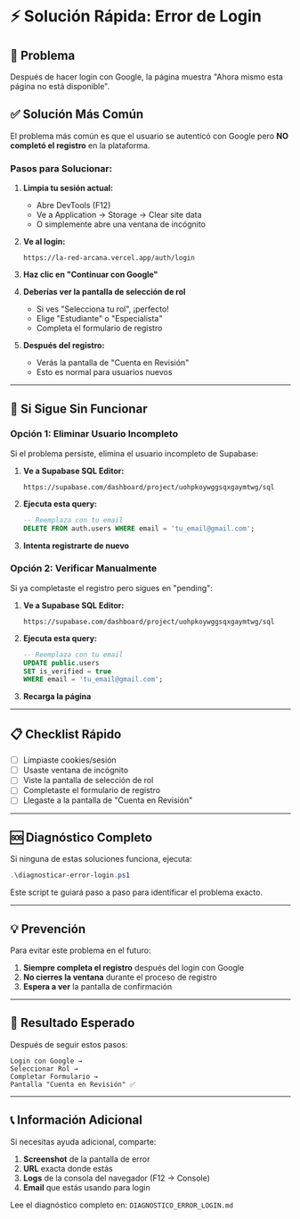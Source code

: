 # ⚡ Solución Rápida: Error de Login

## 🎯 Problema

Después de hacer login con Google, la página muestra "Ahora mismo esta página no está disponible".

## ✅ Solución Más Común

El problema más común es que el usuario se autenticó con Google pero **NO completó el registro** en la plataforma.

### Pasos para Solucionar:

1. **Limpia tu sesión actual:**
   - Abre DevTools (F12)
   - Ve a Application → Storage → Clear site data
   - O simplemente abre una ventana de incógnito

2. **Ve al login:**
   ```
   https://la-red-arcana.vercel.app/auth/login
   ```

3. **Haz clic en "Continuar con Google"**

4. **Deberías ver la pantalla de selección de rol**
   - Si ves "Selecciona tu rol", ¡perfecto!
   - Elige "Estudiante" o "Especialista"
   - Completa el formulario de registro

5. **Después del registro:**
   - Verás la pantalla de "Cuenta en Revisión"
   - Esto es normal para usuarios nuevos

---

## 🔧 Si Sigue Sin Funcionar

### Opción 1: Eliminar Usuario Incompleto

Si el problema persiste, elimina el usuario incompleto de Supabase:

1. **Ve a Supabase SQL Editor:**
   ```
   https://supabase.com/dashboard/project/uohpkoywggsqxgaymtwg/sql
   ```

2. **Ejecuta esta query:**
   ```sql
   -- Reemplaza con tu email
   DELETE FROM auth.users WHERE email = 'tu_email@gmail.com';
   ```

3. **Intenta registrarte de nuevo**

### Opción 2: Verificar Manualmente

Si ya completaste el registro pero sigues en "pending":

1. **Ve a Supabase SQL Editor:**
   ```
   https://supabase.com/dashboard/project/uohpkoywggsqxgaymtwg/sql
   ```

2. **Ejecuta esta query:**
   ```sql
   -- Reemplaza con tu email
   UPDATE public.users
   SET is_verified = true
   WHERE email = 'tu_email@gmail.com';
   ```

3. **Recarga la página**

---

## 📋 Checklist Rápido

- [ ] Limpiaste cookies/sesión
- [ ] Usaste ventana de incógnito
- [ ] Viste la pantalla de selección de rol
- [ ] Completaste el formulario de registro
- [ ] Llegaste a la pantalla de "Cuenta en Revisión"

---

## 🆘 Diagnóstico Completo

Si ninguna de estas soluciones funciona, ejecuta:

```powershell
.\diagnosticar-error-login.ps1
```

Este script te guiará paso a paso para identificar el problema exacto.

---

## 💡 Prevención

Para evitar este problema en el futuro:

1. **Siempre completa el registro** después del login con Google
2. **No cierres la ventana** durante el proceso de registro
3. **Espera a ver** la pantalla de confirmación

---

## 🎯 Resultado Esperado

Después de seguir estos pasos:

```
Login con Google → 
Seleccionar Rol → 
Completar Formulario → 
Pantalla "Cuenta en Revisión" ✅
```

---

## 📞 Información Adicional

Si necesitas ayuda adicional, comparte:

1. **Screenshot** de la pantalla de error
2. **URL** exacta donde estás
3. **Logs** de la consola del navegador (F12 → Console)
4. **Email** que estás usando para login

Lee el diagnóstico completo en: `DIAGNOSTICO_ERROR_LOGIN.md`
